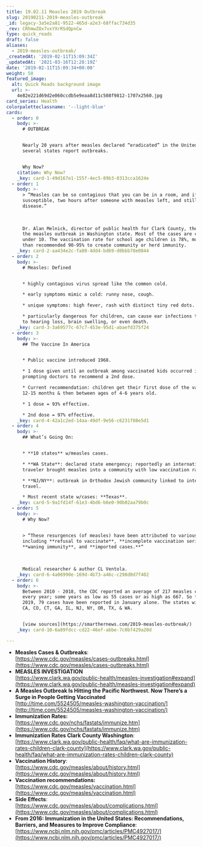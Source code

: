 ```yaml
---
title: 19.02.11 Measles 2019 Outbreak
slug: 20190211-2019-measles-outbreak
_id: legacy-3a5e2a81-9522-465d-a2e3-68ffac734d35
_rev: CRhmwZOx7vxYXrRSdQpnCw
type: quick_reads
draft: false
aliases:
  - 2019-measles-outbreak/
_createdAt: '2019-02-11T15:09:34Z'
_updatedAt: '2021-03-16T12:28:19Z'
date: '2019-02-11T15:09:34+00:00'
weight: 50
featured_image:
  alt: Quick Reads background image
  url: >-
    4e82e221d69d2e060ccdb5e9eaa8d11c508f9812-1707x2560.jpg
card_series: Health
colorpaletteclassname: '--light-blue'
cards:
  - order: 0
    body: >-
      # OUTBREAK


      Nearly 20 years after measles declared “eradicated” in the United States,
      several states report outbreaks.


      Why Now?
    citation: Why Now?
    _key: card-1-49d167e1-155f-4ec5-89b3-0313cca1624e
  - order: 1
    body: >-
      > “Measles can be so contagious that you can be in a room, and if you’re
      susceptible, two hours after someone with measles left, and still get the
      disease.”  
        
        
        
      Dr. Alan Melnick, director of public health for Clark County, the site of
      the measles outbreak in Washington state. Most of the cases are children
      under 10. The vaccination rate for school age children is 78%, much lower
      than recommended 90-95% to create community or herd immunity.
    _key: card-2-aa434e2c-fa80-4dd4-bd69-d0bbb78e0844
  - order: 2
    body: >-
      # Measles: Defined


      * highly contagious virus spread like the common cold.

      * early symptoms mimic a cold: runny nose, cough.

      * unique symptoms: high fever, rash with distinct tiny red dots.

      * particularly dangerous for children, can cause ear infections that lead
      to hearing loss, brain swelling, or even death.
    _key: card-3-3a69577c-67c7-453e-95d1-abaefd375f24
  - order: 3
    body: >-
      ## The Vaccine In America


      * Public vaccine introduced 1968.

      * 1 dose given until an outbreak among vaccinated kids occurred in 1989,
      prompting doctors to recommend a 2nd dose.

      * Current recommendation: children get their first dose of the vaccine at
      12-15 months & then between ages of 4-6 years old.

      * 1 dose = 93% effective.

      * 2nd dose = 97% effective.
    _key: card-4-42a1c2ed-14aa-49df-9e56-c6231f08e5d1
  - order: 4
    body: >-
      ## What’s Going On:


      * **10 states** w/measles cases.

      * **WA State**: declared state emergency; reportedly an international
      traveler brought measles into a community with low vaccination rates.

      * **NJ/NY**: outbreak in Orthodox Jewish community linked to international
      travel.

      * Most recent state w/cases: **Texas**.
    _key: card-5-9a1fd14f-61e3-4bd6-b6e0-90b02aa79b0c
  - order: 5
    body: >-
      # Why Now?


      > “These resurgences (of measles) have been attributed to various causes,
      including **refusal to vaccinate**, **incomplete vaccination series**,
      **waning immunity**, and **imported cases.**“  
        
        
        
      Medical researcher & author CL Ventola.
    _key: card-6-4a06990e-169d-4b73-a46c-c298d0d7f402
  - order: 6
    body: >-
      Between 2010 - 2018, the CDC reported an average of 217 measles cases
      every year; some years as low as 55 cases or as high as 667. So far in
      2019, 79 cases have been reported in January alone. The states with cases:
      CA, CO, CT, GA, IL, NJ, NY, OR, TX, & WA.


      [view sources](https://smarthernews.com/2019-measles-outbreak/)
    _key: card-10-6a89fdcc-cd22-46ef-abbe-7c0bf429a20d

---
```

* **Measles Cases & Outbreaks**:  
[https://www.cdc.gov/measles/cases-outbreaks.html](https://www.cdc.gov/measles/cases-outbreaks.html)
* **MEASLES INVESTIGATION**  
[https://www.clark.wa.gov/public-health/measles-investigation#expand](https://www.clark.wa.gov/public-health/measles-investigation#expand)
* **A Measles Outbreak Is Hitting the Pacific Northwest. Now There’s a Surge in People Getting Vaccinated**  
[http://time.com/5524505/measles-washington-vaccination/](http://time.com/5524505/measles-washington-vaccination/)
* **Immunization Rates:**  
[https://www.cdc.gov/nchs/fastats/immunize.htm](https://www.cdc.gov/nchs/fastats/immunize.htm)
* **Immunization Rates Clark County Washington**:  
[https://www.clark.wa.gov/public-health/faq/what-are-immunization-rates-children-clark-county](https://www.clark.wa.gov/public-health/faq/what-are-immunization-rates-children-clark-county)
* **Vaccination History**:  
[https://www.cdc.gov/measles/about/history.html](https://www.cdc.gov/measles/about/history.html)
* **Vaccination recommendations:**  
[https://www.cdc.gov/measles/vaccination.html](https://www.cdc.gov/measles/vaccination.html)
* **Side Effects**:  
[https://www.cdc.gov/measles/about/complications.html](https://www.cdc.gov/measles/about/complications.html)
* **From 2016: Immunization in the United States: Recommendations, Barriers, and Measures to Improve Compliance**:  
[https://www.ncbi.nlm.nih.gov/pmc/articles/PMC4927017/](https://www.ncbi.nlm.nih.gov/pmc/articles/PMC4927017/)